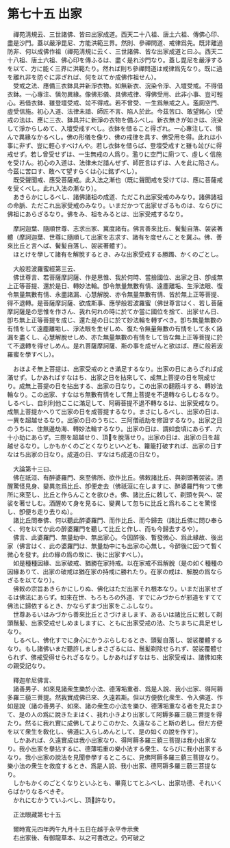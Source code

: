 # 第七十五 出家
　禪苑淸規云、三世諸佛、皆曰出家成道。西天二十八祖、唐土六祖、傳佛心印、盡是沙門。蓋以嚴淨毘尼、方能洪範三界。然則、參禪問道、戒律爲先。既非離過防非、何以成佛作祖（禪苑淸規に云く、三世諸佛、皆な出家成道と曰ふ。西天二十八祖、唐土六祖、佛心印を傳ふるは、盡く是れ沙門なり。蓋し毘尼を嚴淨するを以て、方に能く三界に洪範たり。然れば則ち參禪問道は戒律爲先なり。既に過を離れ非を防ぐに非ざれば、何を以てか成佛作祖せん）。  
　受戒之法、應備三衣鉢具并新淨衣物。如無新衣、浣染令淨、入壇受戒。不得借衣鉢。一心專注、愼勿異緣。像佛形儀、具佛戒律、得佛受用、此非小事、豈可輕心。若借衣鉢、雖登壇受戒、竝不得戒。若不曾受、一生爲無戒之人。濫廁空門、虛受信施。初心入道、法律未諳、師匠不言、陷人於此。今茲苦口、敢望銘心（受戒の法は、應に三衣、鉢具并に新淨の衣物を備ふべし。新衣無きが如きは、浣染して淨からしめて、入壇受戒すべし。衣鉢を借ること得ざれ。一心專注して、愼んで異緣なかるべし。佛の形儀を像り、佛の戒律を具す、佛受用を得。此れは小事に非ず、豈に輕心すべけんや。若し衣鉢を借らば、登壇受戒すと雖も竝びに得戒せず。若し曾受せずは、一生無戒の人爲り。濫りに空門に廁つて、虛しく信施を受けん。初心の入道は、法律未だ諳んぜず、師匠言はずは、人を此に陷さん。今茲に苦口す、敢へて望すらくは心に銘ずべし）。  
　既受聲聞戒、應受菩薩戒。此入法之漸也（既に聲聞戒を受けては、應に菩薩戒を受くべし。此れ入法の漸なり）。  
　あきらかにしるべし、諸佛諸祖の成道、ただこれ出家受戒のみなり。諸佛諸祖の命脈、ただこれ出家受戒のみなり。いまだかつて出家せざるものは、ならびに佛祖にあらざるなり。佛をみ、祖をみるとは、出家受戒するなり。  
  
　摩訶迦葉、隨順世尊、志求出家、冀度諸有。佛言善來比丘、鬢髪自落、袈裟著體（摩訶迦葉、世尊に隨順して出家を志求す、諸有を度せんことを冀ふ。佛、善來比丘と言へば、鬢髪自落し、袈裟著體す）。  
　ほとけを學して諸有を解脫するとき、みな出家受戒する勝躅、かくのごとし。  
  
　大般若波羅蜜經第三云、  
　佛世尊言、若菩薩摩訶薩、作是思惟、我於何時、當捨國位、出家之日、卽成無上正等菩提、還於是日、轉妙法輪。卽令無量無數有情󠄁、遠塵離垢、生淨法眼、復令無量無數有情󠄁、永盡諸漏、心慧解脫、亦令無量無數有情󠄁、皆於無上正等菩提、得不退轉。是菩薩摩訶薩、欲成斯事、應學般若波羅蜜（佛世尊言はく、若し菩薩摩訶薩是の思惟を作さん、我れ何れの時に於てか當に國位を捨て、出家せん日、卽ち無上正等菩提を成じ、還た是の日に於て妙法輪を轉ずべき。卽ち無量無數の有情󠄁をして遠塵離垢し、淨法眼を生ぜしめ、復た令無量無數の有情󠄁をして永く諸漏を盡くし、心慧解脫せしめ、亦た無量無數の有情󠄁をして皆な無上正等菩提に於て不退轉を得せしめん。是れ菩薩摩訶薩、斯の事を成ぜんと欲はば、應に般若波羅蜜を學すべし）。  
  
　おほよそ無上菩提は、出家受戒のとき滿足するなり。出家の日にあらざれば成滿せず。しかあればすなはち、出家之日を拈來して、成無上菩提の日を現成せり。成無上菩提の日を拈出する、出家の日なり。この出家の翻󠄁筋斗する、轉妙法輪なり。この出家、すなはち無數有情󠄁をして無上菩提を不退轉ならしむるなり。しるべし、自利利他ここに滿足して、阿耨菩提不退不轉なるは、出家受戒なり。成無上菩提かへりて出家の日を成菩提するなり。まさにしるべし、出家の日は、一異を超越せるなり。出家の日のうちに、三阿僧祇劫を修證するなり。出家之日のうちに、住無邊劫海、轉妙法輪するなり。出家の日は、謂如食頃にあらず、六十小劫にあらず。三際を超越せり、頂𩕳を脫落せり。出家の日は、出家の日を超越せるなり。しかもかくのごとくなりといへども、籮籠打破すれば、出家の日すなはち出家の日なり。成道の日、すなはち成道の日なり。  
  
　大論第十三曰、  
　佛在祇洹、有醉婆羅門、來至佛所、欲作比丘。佛敕諸比丘、與剃頭著袈裟。酒醒驚怪見身、變異忽爲比丘、卽便走去（佛祇洹に在しますに、醉婆羅門有つて佛所に來至し、比丘と作らんことを欲ひき。佛、諸比丘に敕して、剃頭を與へ、袈裟を著せしむ。酒醒めて身を見るに、變異して忽ちに比丘と爲れることを驚怪し、卽便ち走り去りぬ）。  
　諸比丘問奉佛、何以聽此醉婆羅門、而作比丘、而今歸去（諸比丘佛に問ひ奉らく、何を以てか此の醉婆羅門を聽して比丘と作し、而も今歸去するや）。  
　佛言、此婆羅門、無量劫中、無出家心。今因醉後、暫發微心、爲此緣故、後出家（佛言はく、此の婆羅門は、無量劫中にも出家の心無し。今醉後に因つて暫く微心を發す。此の緣の爲の故に、後に出家すべし）。  
　如是種種因緣、出家破戒、猶勝在家持戒。以在家戒不爲解脫（是の如く種種の因緣ありて、出家の破戒は猶在家の持戒に勝れたり。在家の戒は、解脫の爲ならざるを以てなり）。  
　佛敕の宗旨あきらかにしりぬ、佛化はただ出家それ根本なり。いまだ出家せざるは佛法にあらず。如來在世、もろもろの外道、すでにみづからが邪道をすてて佛法に歸依するとき、かならずまづ出家をこふしなり。  
　世尊あるいはみづから善來比丘とさづけまします、あるいは諸比丘に敕して剃頭鬚髪、出家受戒せしめましますに、ともに出家受戒の法、たちまちに具足せしなり。  
　しるべし、佛化すでに身心にかうぶらしむるとき、頭髪自落し、袈裟覆體するなり。もし諸佛いまだ聽許しましまさざるには、鬚髪剃除せられず、袈裟覆體せられず、佛戒受得せられざるなり。しかあればすなはち、出家受戒は、諸佛如來の親受記なり。  
  
　釋迦牟尼佛言、  
　諸善男子、如來見諸衆生樂於小法、德薄垢重者、爲是人說、我小出家、得阿耨多羅三藐三菩提。然我實成佛已來、久遠若斯。但以方便敎化衆生、令入佛道、作如是說（諸の善男子、如來、諸の衆生の小法を樂ひ、德薄垢重なる者を見たまひて、是の人の爲に說きたまはく、我れ小きより出家して阿耨多羅三藐三菩提を得たり。然るに我れ實に成佛してよりこのかた、久遠なること斯の若し。但だ方便を以て衆生を敎化し、佛道に入らしめんとして、是の如くの說を作す）。  
　しかあれば、久遠實成は我小出家なり、得阿耨多羅三藐三菩提は我小出家なり。我小出家を擧拈するに、德薄垢重の樂小法する衆生、ならびに我小出家するなり。我小出家の說法を見聞參學するところに、見佛阿耨多羅三藐三菩提なり。樂小法の衆生を救度するとき、爲是人說、我小出家、德阿耨多羅三藐三菩提なり。  
　しかもかくのごとくなりといふとも、畢竟じてとふべし、出家功德、それいくらばかりなるべきぞ。  
　かれにむかうていふべし、頂𩕳許なり。  
  
　正法眼藏第七十五  
  
　爾時寬元四年丙午九月十五日在越于永平寺示衆  
　右出家後、有御龍草本、以之可書改之。仍可破之